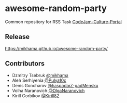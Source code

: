 # awesome-random-party
Common repository for RSS Task 
[CodeJam-Culture-Portal](https://github.com/rolling-scopes-school/tasks/blob/2018-Q3/tasks/codejam-culture-portal.md)

## Release
https://mikhama.github.io/awesome-random-party/

## Contributors
- Dzmitry Tsebruk [@mikhama](https://github.com/mikhama)
- Aleh Serhiyenia [@Pulya10c](https://github.com/Pulya10c)
- Denis Goncharov [@haspadarZ-padMensku](https://github.com/haspadarZ-padMensku)
- Volha Naranovich [@OlgaNaranovich](https://github.com/OlgaNaranovich)
- Kirill Gorbikov [@Kirill82](https://github.com/Kirill82)
